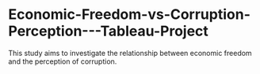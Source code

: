 # Economic-Freedom-vs-Corruption-Perception---Tableau-Project
This study aims to investigate the relationship between economic freedom and the perception of corruption. 
